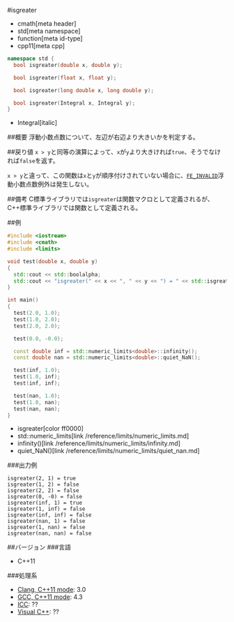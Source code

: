 #isgreater
* cmath[meta header]
* std[meta namespace]
* function[meta id-type]
* cpp11[meta cpp]

```cpp
namespace std {
  bool isgreater(double x, double y);

  bool isgreater(float x, float y);

  bool isgreater(long double x, long double y);

  bool isgreater(Integral x, Integral y);
}
```
* Integral[italic]

##概要
浮動小数点数について、左辺が右辺より大きいかを判定する。



##戻り値
`x > y`と同等の演算によって、`x`が`y`より大きければ`true`、そうでなければ`false`を返す。

`x > y`と違って、この関数は`x`と`y`が順序付けされていない場合に、[`FE_INVALID`](/reference/cfenv/fe_invalid.md)浮動小数点数例外は発生しない。


##備考
C標準ライブラリでは`isgreater`は関数マクロとして定義されるが、C++標準ライブラリでは関数として定義される。


##例
```cpp
#include <iostream>
#include <cmath>
#include <limits>

void test(double x, double y)
{
  std::cout << std::boolalpha;
  std::cout << "isgreater(" << x << ", " << y << ") = " << std::isgreater(x, y) << std::endl;
}

int main()
{
  test(2.0, 1.0);
  test(1.0, 2.0);
  test(2.0, 2.0);

  test(0.0, -0.0);

  const double inf = std::numeric_limits<double>::infinity();
  const double nan = std::numeric_limits<double>::quiet_NaN();

  test(inf, 1.0);
  test(1.0, inf);
  test(inf, inf);

  test(nan, 1.0);
  test(1.0, nan);
  test(nan, nan);
}
```
* isgreater[color ff0000]
* std::numeric_limits[link /reference/limits/numeric_limits.md]
* infinity()[link /reference/limits/numeric_limits/infinity.md]
* quiet_NaN()[link /reference/limits/numeric_limits/quiet_nan.md]

###出力例
```
isgreater(2, 1) = true
isgreater(1, 2) = false
isgreater(2, 2) = false
isgreater(0, -0) = false
isgreater(inf, 1) = true
isgreater(1, inf) = false
isgreater(inf, inf) = false
isgreater(nan, 1) = false
isgreater(1, nan) = false
isgreater(nan, nan) = false
```

##バージョン
###言語
- C++11

###処理系
- [Clang, C++11 mode](/implementation.md#clang): 3.0
- [GCC, C++11 mode](/implementation.md#gcc): 4.3
- [ICC](/implementation.md#icc): ??
- [Visual C++](/implementation.md#visual_cpp): ??
